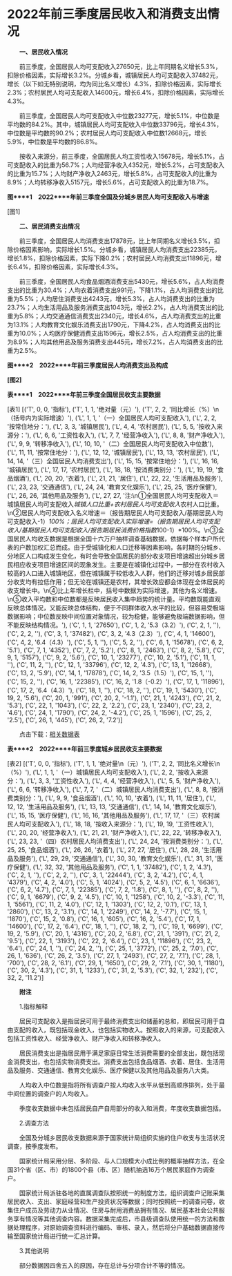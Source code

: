 # 2022年前三季度居民收入和消费支出情况

　　**一、居民收入情况**

　　前三季度，全国居民人均可支配收入27650元，比上年同期名义增长5.3%，扣除价格因素，实际增长3.2%。分城乡看，城镇居民人均可支配收入37482元，增长（以下如无特别说明，均为同比名义增长）4.3%，扣除价格因素，实际增长2.3%；农村居民人均可支配收入14600元，增长6.4%，扣除价格因素，实际增长4.3%。

　　前三季度，全国居民人均可支配收入中位数23277元，增长5.1%，中位数是平均数的84.2%。其中，城镇居民人均可支配收入中位数33796元，增长4.3%，中位数是平均数的90.2%；农村居民人均可支配收入中位数12668元，增长5.9%，中位数是平均数的86.8%。

　　按收入来源分，前三季度，全国居民人均工资性收入15678元，增长5.1%，占可支配收入的比重为56.7%；人均经营净收入4352元，增长5.2%，占可支配收入的比重为15.7%；人均财产净收入2463元，增长5.8%，占可支配收入的比重为8.9%；人均转移净收入5157元，增长5.6%，占可支配收入的比重为18.7%。

**图****1**　**2022****年前三季度全国及分城乡居民人均可支配收入与增速**

[图1]

　　**二、居民消费支出情况**

　　前三季度，全国居民人均消费支出17878元，比上年同期名义增长3.5%，扣除价格因素影响，实际增长1.5%。分城乡看，城镇居民人均消费支出22385元，增长1.8%，扣除价格因素，实际下降0.2%；农村居民人均消费支出11896元，增长6.4%，扣除价格因素，实际增长4.3%。

　　前三季度，全国居民人均食品烟酒消费支出5430元，增长5.6%，占人均消费支出的比重为30.4%；人均衣着消费支出991元，下降1.1%，占人均消费支出的比重为5.5%；人均居住消费支出4243元，增长5.3%，占人均消费支出的比重为23.7%；人均生活用品及服务消费支出1043元，增长2.2%，占人均消费支出的比重为5.8%；人均交通通信消费支出2340元，增长4.6%，占人均消费支出的比重为13.1%；人均教育文化娱乐消费支出1790元，下降4.2%，占人均消费支出的比重为10.0%；人均医疗保健消费支出1596元，增长2.5%，占人均消费支出的比重为8.9%；人均其他用品及服务消费支出445元，增长7.2%，占人均消费支出的比重为2.5%。

**图****2**　**2022****年前三季度居民人均消费支出及构成**

**[图2]**

**表****1**　**2022****年前三季度全国居民收支主要数据**

[表1]
[('T', 0, 0, '指标'), ('T', 1, 1, '绝对量（元）'), ('T', 2, 2, '同比增长（%）\n（括号内为实际增速）'), ('L', 1, 1, '（一）全国居民人均可支配收入'), ('L', 2, 2, '按常住地分：'), ('L', 3, 3, '城镇居民'), ('L', 4, 4, '农村居民'), ('L', 5, 5, '按收入来源分：'), ('L', 6, 6, '工资性收入'), ('L', 7, 7, '经营净收入'), ('L', 8, 8, '财产净收入'), ('L', 9, 9, '转移净收入'), ('L', 10, 10, '（二）全国居民人均可支配收入中位数'), ('L', 11, 11, '按常住地分：'), ('L', 12, 12, '城镇居民'), ('L', 13, 13, '农村居民'), ('L', 14, 14, '（三）全国居民人均消费支出'), ('L', 15, 15, '按常住地分：'), ('L', 16, 16, '城镇居民'), ('L', 17, 17, '农村居民'), ('L', 18, 18, '按消费类别分：'), ('L', 19, 19, '食品烟酒'), ('L', 20, 20, '衣着'), ('L', 21, 21, '居住'), ('L', 22, 22, '生活用品及服务'), ('L', 23, 23, '交通通信'), ('L', 24, 24, '教育文化娱乐'), ('L', 25, 25, '医疗保健'), ('L', 26, 26, '其他用品及服务'), ('L', 27, 27, '注:\n①全国居民人均可支配收入＝城镇居民人均可支配收入*城镇人口比重+农村居民人均可支配收入*农村人口比重。\n②居民人均可支配收入名义增速＝（报告期居民人均可支配收入/基期居民人均可支配收入-1）*100%；居民人均可支配收入实际增速=（报告期居民人均可支配收入/基期居民人均可支配收入/报告期居民消费价格指数*100-1）*100%。\n③全国居民人均收支数据是根据全国十六万户抽样调查基础数据，依据每个样本户所代表的户数加权汇总而成。由于受城镇化和人口迁移等因素影响，各时期的分城乡、分地区人口构成发生变化，有时会导致全国居民的部分收支项目增速超出分城乡居民相应收支项目增速区间的现象发生。主要是在城镇化过程中，一部分在农村收入较高的人口进入城镇地区，但在城镇属于较低收入人群，他们的迁移对城乡居民部分收支均有拉低作用；但无论在城镇还是农村，其增长效应都会体现在全体居民的收支增长中。\n④比上年增长栏中，括号中数据为实际增速，其他为名义增速。\n⑤收入平均数和中位数都是反映居民收入集中趋势的统计量。平均数既能直观反映总体情况，又能反映总体结构，便于不同群体收入水平的比较，但容易受极端数据影响；中位数反映中间位置对象情况，较为稳健，能够避免极端数据影响，但不能反映结构情况。'), ('C', 1, 1, '27650'), ('C', 1, 2, '5.3（3.2）'), ('C', 2, 1, ''), ('C', 2, 2, ''), ('C', 3, 1, '37482'), ('C', 3, 2, '4.3（2.3）'), ('C', 4, 1, '14600'), ('C', 4, 2, '6.4（4.3）'), ('C', 5, 1, ''), ('C', 5, 2, ''), ('C', 6, 1, '15678'), ('C', 6, 2, '5.1'), ('C', 7, 1, '4352'), ('C', 7, 2, '5.2'), ('C', 8, 1, '2463'), ('C', 8, 2, '5.8'), ('C', 9, 1, '5157'), ('C', 9, 2, '5.6'), ('C', 10, 1, '23277'), ('C', 10, 2, '5.1'), ('C', 11, 1, ''), ('C', 11, 2, ''), ('C', 12, 1, '33796'), ('C', 12, 2, '4.3'), ('C', 13, 1, '12668'), ('C', 13, 2, '5.9'), ('C', 14, 1, '17878'), ('C', 14, 2, '3.5（1.5）'), ('C', 15, 1, ''), ('C', 15, 2, ''), ('C', 16, 1, '22385'), ('C', 16, 2, '1.8（-0.2）'), ('C', 17, 1, '11896'), ('C', 17, 2, '6.4（4.3）'), ('C', 18, 1, ''), ('C', 18, 2, ''), ('C', 19, 1, '5430'), ('C', 19, 2, '5.6'), ('C', 20, 1, '991'), ('C', 20, 2, '-1.1'), ('C', 21, 1, '4243'), ('C', 21, 2, '5.3'), ('C', 22, 1, '1043'), ('C', 22, 2, '2.2'), ('C', 23, 1, '2340'), ('C', 23, 2, '4.6'), ('C', 24, 1, '1790'), ('C', 24, 2, '-4.2'), ('C', 25, 1, '1596'), ('C', 25, 2, '2.5'), ('C', 26, 1, '445'), ('C', 26, 2, '7.2')]

　　点击下载：[相关数据表](http://www.stats.gov.cn/sj/zxfb/202302/W020230203610150787888.xls) 

**表****2**　**2022****年前三季度城乡居民收支主要数据**

[表2]
[('T', 0, 0, '指标'), ('T', 1, 1, '绝对量\n（元）'), ('T', 2, 2, '同比名义增长\n（%）'), ('L', 1, 1, '（一）城镇居民人均可支配收入'), ('L', 2, 2, '按收入来源分：'), ('L', 3, 3, '工资性收入'), ('L', 4, 4, '经营净收入'), ('L', 5, 5, '财产净收入'), ('L', 6, 6, '转移净收入'), ('L', 7, 7, '（二）城镇居民人均消费支出'), ('L', 8, 8, '按消费类别分：'), ('L', 9, 9, '食品烟酒'), ('L', 10, 10, '衣着'), ('L', 11, 11, '居住'), ('L', 12, 12, '生活用品及服务'), ('L', 13, 13, '交通通信'), ('L', 14, 14, '教育文化娱乐'), ('L', 15, 15, '医疗保健'), ('L', 16, 16, '其他用品及服务'), ('L', 17, 17, '（三）农村居民人均可支配收入'), ('L', 18, 18, '按收入来源分：'), ('L', 19, 19, '工资性收入'), ('L', 20, 20, '经营净收入'), ('L', 21, 21, '财产净收入'), ('L', 22, 22, '转移净收入'), ('L', 23, 23, '（四）农村居民人均消费支出'), ('L', 24, 24, '按消费类别分：'), ('L', 25, 25, '食品烟酒'), ('L', 26, 26, '衣着'), ('L', 27, 27, '居住'), ('L', 28, 28, '生活用品及服务'), ('L', 29, 29, '交通通信'), ('L', 30, 30, '教育文化娱乐'), ('L', 31, 31, '医疗保健'), ('L', 32, 32, '其他用品及服务'), ('C', 1, 1, '37482'), ('C', 1, 2, '4.3'), ('C', 2, 1, ''), ('C', 2, 2, ''), ('C', 3, 1, '22444'), ('C', 3, 2, '4.2'), ('C', 4, 1, '4379'), ('C', 4, 2, '4.0'), ('C', 5, 1, '4024'), ('C', 5, 2, '4.5'), ('C', 6, 1, '6636'), ('C', 6, 2, '4.7'), ('C', 7, 1, '22385'), ('C', 7, 2, '1.8'), ('C', 8, 1, ''), ('C', 8, 2, ''), ('C', 9, 1, '6679'), ('C', 9, 2, '4.5'), ('C', 10, 1, '1258'), ('C', 10, 2, '-3.3'), ('C', 11, 1, '5561'), ('C', 11, 2, '4.0'), ('C', 12, 1, '1303'), ('C', 12, 2, '0.1'), ('C', 13, 1, '2860'), ('C', 13, 2, '3.1'), ('C', 14, 1, '2249'), ('C', 14, 2, '-7.7'), ('C', 15, 1, '1870'), ('C', 15, 2, '0.8'), ('C', 16, 1, '605'), ('C', 16, 2, '5.4'), ('C', 17, 1, '14600'), ('C', 17, 2, '6.4'), ('C', 18, 1, ''), ('C', 18, 2, ''), ('C', 19, 1, '6699'), ('C', 19, 2, '5.9'), ('C', 20, 1, '4316'), ('C', 20, 2, '6.8'), ('C', 21, 1, '391'), ('C', 21, 2, '9.5'), ('C', 22, 1, '3193'), ('C', 22, 2, '6.4'), ('C', 23, 1, '11896'), ('C', 23, 2, '6.4'), ('C', 24, 1, ''), ('C', 24, 2, ''), ('C', 25, 1, '3772'), ('C', 25, 2, '7.0'), ('C', 26, 1, '636'), ('C', 26, 2, '3.5'), ('C', 27, 1, '2493'), ('C', 27, 2, '7.1'), ('C', 28, 1, '700'), ('C', 28, 2, '6.1'), ('C', 29, 1, '1650'), ('C', 29, 2, '7.1'), ('C', 30, 1, '1180'), ('C', 30, 2, '4.3'), ('C', 31, 1, '1233'), ('C', 31, 2, '5.3'), ('C', 32, 1, '232'), ('C', 32, 2, '11.2')]

　　**附注**

　　1.指标解释

　　居民可支配收入是指居民可用于最终消费支出和储蓄的总和，即居民可用于自由支配的收入，既包括现金收入，也包括实物收入。按照收入的来源，可支配收入包括工资性收入、经营净收入、财产净收入和转移净收入。

　　居民消费支出是指居民用于满足家庭日常生活消费需要的全部支出，既包括现金消费支出，也包括实物消费支出。消费支出包括食品烟酒、衣着、居住、生活用品及服务、交通通信、教育文化娱乐、医疗保健以及其他用品及服务八大类。

　　人均收入中位数是指将所有调查户按人均收入水平从低到高顺序排列，处于最中间位置的调查户的人均收入。

　　季度收支数据中未包括居民自产自用部分的收入和消费，年度收支数据包括。

　　2.调查方法

　　全国及分城乡居民收支数据来源于国家统计局组织实施的住户收支与生活状况调查，按季度发布。

　　国家统计局采用分层、多阶段、与人口规模大小成比例的概率抽样方法，在全国31个省（区、市）的1800个县（市、区）随机抽选16万个居民家庭作为调查户。

　　国家统计局派驻各地的直属调查队按照统一的制度方法，组织调查户记账采集居民收入、支出、家庭经营和生产投资状况等数据；同时按照统一的调查问卷，收集住户成员及劳动力从业情况、住房与耐用消费品拥有情况、居民基本社会公共服务享有情况等其他调查内容。数据采集完成后，市县级调查队使用统一的方法和数据处理程序，对原始调查资料进行编码、审核、录入，然后将分户基础数据直接传输至国家统计局进行统一汇总计算。

　　3.其他说明

　　部分数据因四舍五入的原因，存在总计与分项合计不等的情况。